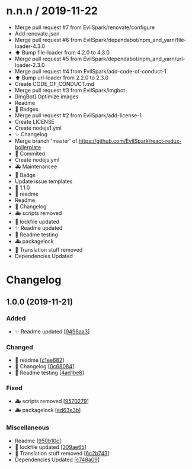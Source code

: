 # n.n.n / 2019-11-22

- Merge pull request #7 from EvilSpark/renovate/configure
- Add renovate.json
- Merge pull request #6 from EvilSpark/dependabot/npm_and_yarn/file-loader-4.3.0
- :arrow_up: Bump file-loader from 4.2.0 to 4.3.0
- Merge pull request #5 from EvilSpark/dependabot/npm_and_yarn/url-loader-2.3.0
- Merge pull request #4 from EvilSpark/add-code-of-conduct-1
- :arrow_up: Bump url-loader from 2.2.0 to 2.3.0
- Create CODE_OF_CONDUCT.md
- Merge pull request #3 from EvilSpark/imgbot
- [ImgBot] Optimize images
- Readme
- :pencil: Badges
- Merge pull request #2 from EvilSpark/add-license-1
- Create LICENSE
- Create nodejs1.yml
- :sparkles: Changelog
- Merge branch 'master' of https://github.com/EvilSpark/react-redux-boilerplate
- :art: Commited
- Create nodejs.yml
- :ambulance: Maintenancee
- :art: Badge
- Update issue templates
- :bookmark: 1.1.0
- :art: readme
- Readme
- :art: Changelog
- :ambulance: scripts removed
- :pencil: lockfile updated
- :sparkles: Readme updated
- :art: Readme testing
- :ambulance: packagelock
- :triangular_flag_on_post: Translation stuff removed
- Dependencies Updated

# Changelog

<a name="1.0.0"></a>

## 1.0.0 (2019-11-21)

### Added

- ✨ Readme updated [[9498aa3](https://github.com/EvilSpark/react-redux-boilerplate/commit/9498aa3e92cd5f0f36c6bbc6077fd51e48757316)]

### Changed

- 🎨 readme [[c1ee682](https://github.com/EvilSpark/react-redux-boilerplate/commit/c1ee6829c98fb4a0e3beafc0614314e16520bf31)]
- 🎨 Changelog [[0c68084](https://github.com/EvilSpark/react-redux-boilerplate/commit/0c68084a6d7ffcbbed0f0e4d43e066e017037088)]
- 🎨 Readme testing [[4ad1be8](https://github.com/EvilSpark/react-redux-boilerplate/commit/4ad1be8cbf3bc1ca7f971e5be2bf7713ca965161)]

### Fixed

- 🚑 scripts removed [[9570279](https://github.com/EvilSpark/react-redux-boilerplate/commit/95702799e74f0b218ad1c9265e4d6c32638a603b)]
- 🚑 packagelock [[ed63e3b](https://github.com/EvilSpark/react-redux-boilerplate/commit/ed63e3b6f3b0e9b4cb028d8a6622be3f8a433f05)]

### Miscellaneous

- Readme [[950b10c](https://github.com/EvilSpark/react-redux-boilerplate/commit/950b10c449bf2ba76c18c824e33bd0004085da43)]
- 📝 lockfile updated [[309ae65](https://github.com/EvilSpark/react-redux-boilerplate/commit/309ae65671eeed25f0c097976e8b91720199ad18)]
- 🚩 Translation stuff removed [[6c2b743](https://github.com/EvilSpark/react-redux-boilerplate/commit/6c2b743e13dfb761ba3494965cd37d76741e9ddf)]
- Dependencies Updated [[c748a09](https://github.com/EvilSpark/react-redux-boilerplate/commit/c748a09f10849f6443c9010acfeddd2b91c9d2bc)]
